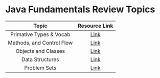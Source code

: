# Java Fundamentals Review Topics

|Topic|Resource Link|
|:---------:|:----------:|
|Primative Types & Vocab|[Link]()|
|Methods, and Control Flow|[Link]()|
|Objects and Classes|[Link]()|
|Data Structures|[Link]()|
|Problem Sets|[Link]()|
